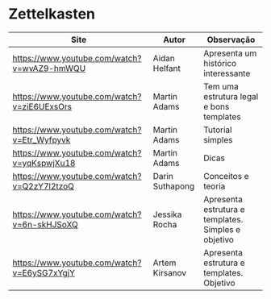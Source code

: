 # Zettelkasten

| Site | Autor | Observação |
|--|--|--|
| https://www.youtube.com/watch?v=wvAZ9-hmWQU | Aidan Helfant | Apresenta um histórico interessante |
| https://www.youtube.com/watch?v=ziE6UExsOrs | Martin Adams | Tem uma estrutura legal e bons templates |
| https://www.youtube.com/watch?v=Etr_Wyfpyvk | Martin Adams | Tutorial simples |
| https://www.youtube.com/watch?v=yqKspwjXu18 | Martin Adams | Dicas |
| https://www.youtube.com/watch?v=Q2zY7l2tzoQ | Darin Suthapong | Conceitos e teoria |
| https://www.youtube.com/watch?v=6n-skHJSoXQ | Jessika Rocha | Apresenta estrutura e templates. Simples e objetivo |
| https://www.youtube.com/watch?v=E6ySG7xYgjY | Artem Kirsanov | Apresenta estrutura e templates. Objetivo |

